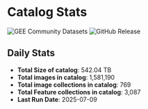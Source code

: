 # Catalog Stats

![GEE Community Datasets](https://img.shields.io/endpoint?url=https://gist.githubusercontent.com/samapriya/34bc0c1280d475d3a69e3b60a706226e/raw/community.json)
![GitHub Release](https://img.shields.io/github/v/release/samapriya/awesome-gee-community-datasets)

## Daily Stats

<!-- START_MARKER -->
* **Total Size of catalog**: 542.04 TB
* **Total images in catalog**: 1,581,190
* **Total image collections in catalog**: 769
* **Total Feature collections in catalog**: 3,087
* **Last Run Date**: 2025-07-09
<!-- END_MARKER -->
